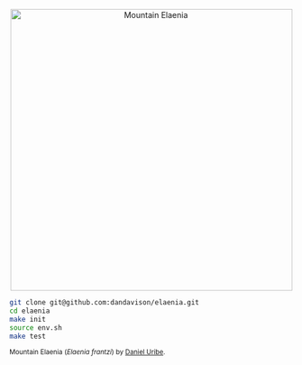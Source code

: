 <p align="center">
    <img width=500px src="https://user-images.githubusercontent.com/52205/74559386-e3a95400-4f29-11ea-9062-57c926547ab7.png" alt="Mountain Elaenia" />
</p>

```sh
git clone git@github.com:dandavison/elaenia.git
cd elaenia
make init
source env.sh
make test
```

<sub>Mountain Elaenia (_Elaenia frantzi_) by [Daniel Uribe](https://www.flickr.com/photos/birdingtourscolombia/15234111589).</sub>
